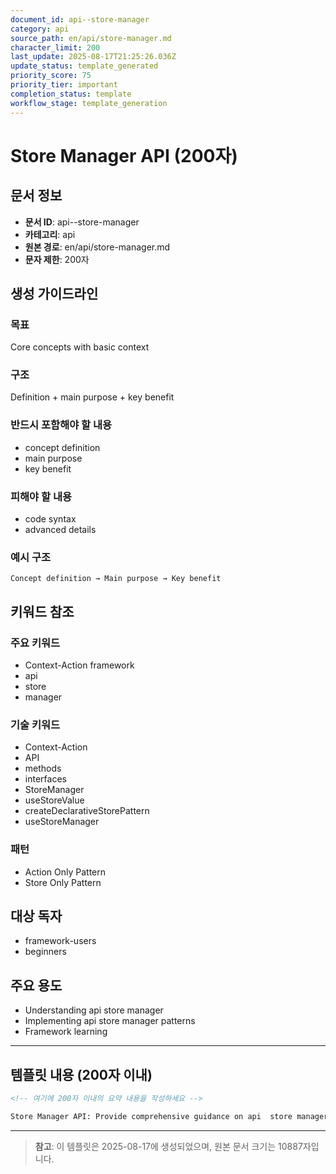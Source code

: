```yaml
---
document_id: api--store-manager
category: api
source_path: en/api/store-manager.md
character_limit: 200
last_update: 2025-08-17T21:25:26.036Z
update_status: template_generated
priority_score: 75
priority_tier: important
completion_status: template
workflow_stage: template_generation
---
```


# Store Manager API (200자)

## 문서 정보
- **문서 ID**: api--store-manager
- **카테고리**: api
- **원본 경로**: en/api/store-manager.md
- **문자 제한**: 200자

## 생성 가이드라인

### 목표
Core concepts with basic context

### 구조
Definition + main purpose + key benefit

### 반드시 포함해야 할 내용
- concept definition
- main purpose
- key benefit

### 피해야 할 내용  
- code syntax
- advanced details

### 예시 구조
```
Concept definition → Main purpose → Key benefit
```

## 키워드 참조

### 주요 키워드
- Context-Action framework
- api
- store
- manager

### 기술 키워드
- Context-Action
- API
- methods
- interfaces
- StoreManager
- useStoreValue
- createDeclarativeStorePattern
- useStoreManager

### 패턴
- Action Only Pattern
- Store Only Pattern

## 대상 독자
- framework-users
- beginners

## 주요 용도
- Understanding api  store manager
- Implementing api  store manager patterns
- Framework learning

---

## 템플릿 내용 (200자 이내)

```markdown
<!-- 여기에 200자 이내의 요약 내용을 작성하세요 -->

Store Manager API: Provide comprehensive guidance on api  store manager의 핵심 개념과 Context-Action 프레임워크에서의 역할을 간단히 설명.
```

---

> **참고**: 이 템플릿은 2025-08-17에 생성되었으며, 
> 원본 문서 크기는 10887자입니다.
